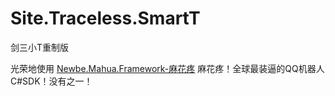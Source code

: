 # Site.Traceless.SmartT
剑三小T重制版

光荣地使用 [Newbe.Mahua.Framework-麻花疼](https://github.com/Newbe36524/Newbe.Mahua.Framework) 麻花疼！全球最装逼的QQ机器人C#SDK！没有之一！ 
